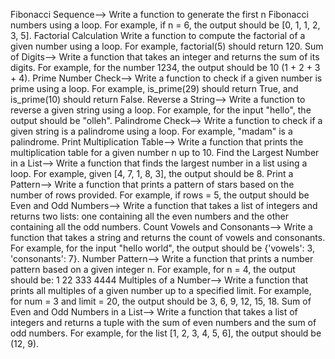 Fibonacci Sequence--> Write a function to generate the first n Fibonacci numbers using a loop. For example, if n = 6, the output should be [0, 1, 1, 2, 3, 5].
Factorial Calculation Write a function to compute the factorial of a given number using a loop. For example, factorial(5) should return 120.
Sum of Digits--> Write a function that takes an integer and returns the sum of its digits. For example, for the number 1234, the output should be 10 (1 + 2 + 3 + 4).
Prime Number Check--> Write a function to check if a given number is prime using a loop. For example, is_prime(29) should return True, and is_prime(10) should return False.
Reverse a String--> Write a function to reverse a given string using a loop. For example, for the input "hello", the output should be "olleh".
Palindrome Check--> Write a function to check if a given string is a palindrome using a loop. For example, "madam" is a palindrome.
Print Multiplication Table--> Write a function that prints the multiplication table for a given number n up to 10.
Find the Largest Number in a List--> Write a function that finds the largest number in a list using a loop. For example, given [4, 7, 1, 8, 3], the output should be 8.
Print a Pattern--> Write a function that prints a pattern  of stars based on the number
of rows provided. For example, if rows = 5, the output should be       
Even and Odd Numbers--> Write a function that takes a list of integers and returns two lists: one containing all the even numbers and the other containing all the odd numbers.
Count Vowels and Consonants--> Write a function that takes a string and returns the count of vowels and consonants. For example, for the input "hello world", the output should be {'vowels': 3, 'consonants': 7}.
Number Pattern--> Write a function that prints a number pattern based on a given integer n. For example, for n = 4, the output should be: 1 22 333 4444
Multiples of a Number--> Write a function that prints all multiples of a given number up to a specified limit. For example, for num = 3 and limit = 20, the output should be 3, 6, 9, 12, 15, 18.
Sum of Even and Odd Numbers in a List--> Write a function that takes a list of integers and returns a tuple with the sum of even numbers and the sum of odd numbers. For example, for the list [1, 2, 3, 4, 5, 6], the output should be (12, 9).
